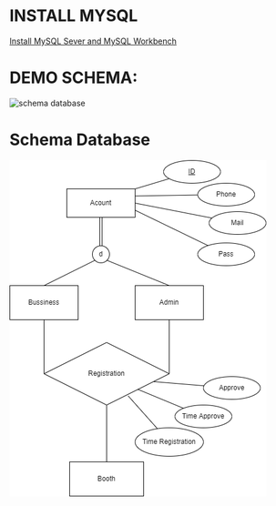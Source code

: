 # INSTALL MYSQL
[Install MySQL Sever and MySQL Workbench](https://www.youtube.com/watch?v=OM4aZJW_Ojs)

# DEMO SCHEMA:
![schema database](https://user-images.githubusercontent.com/91519610/165291780-47264277-521c-42fc-87bf-08a3a4c67216.png)

# Schema Database

![](schema.drawio.png)

